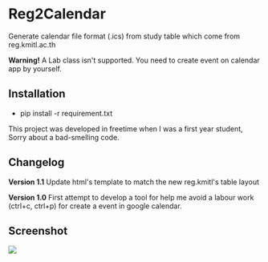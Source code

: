 # Reg2Calendar
Generate calendar file format (.ics) from study table which come from reg.kmitl.ac.th

**Warning!** A Lab class isn't supported. You need to create event on calendar app by yourself.

## Installation
- pip install -r requirement.txt

This project was developed in freetime when I was a first year student, Sorry about a bad-smelling code.

## Changelog
**Version 1.1**
Update html's template to match the new reg.kmitl's table layout

**Version 1.0**
First attempt to develop a tool for help me avoid a labour work (ctrl+c, ctrl+p) for create a event in google calendar.

## Screenshot
![](http://i.imgur.com/hmtjVx5.png)
